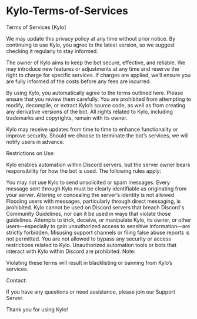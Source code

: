 # Kylo-Terms-of-Services
Terms of Services [Kylo]

We may update this privacy policy at any time without prior notice. By continuing to use Kylo, you agree to the latest version, so we suggest checking it regularly to stay informed.

The owner of Kylo aims to keep the bot secure, effective, and reliable. We may introduce new features or adjustments at any time and reserve the right to charge for specific services. If charges are applied, we’ll ensure you are fully informed of the costs before any fees are incurred.

By using Kylo, you automatically agree to the terms outlined here. Please ensure that you review them carefully. You are prohibited from attempting to modify, decompile, or extract Kylo’s source code, as well as from creating any derivative versions of the bot. All rights related to Kylo, including trademarks and copyrights, remain with its owner.

Kylo may receive updates from time to time to enhance functionality or improve security. Should we choose to terminate the bot’s services, we will notify users in advance.

Restrictions on Use:

Kylo enables automation within Discord servers, but the server owner bears responsibility for how the bot is used. The following rules apply:

You may not use Kylo to send unsolicited or spam messages.
Every message sent through Kylo must be clearly identifiable as originating from your server. Altering or concealing the server’s identity is not allowed.
Flooding users with messages, particularly through direct messaging, is prohibited.
Kylo cannot be used on Discord servers that breach Discord's Community Guidelines, nor can it be used in ways that violate those guidelines.
Attempts to trick, deceive, or manipulate Kylo, its owner, or other users—especially to gain unauthorized access to sensitive information—are strictly forbidden.
Misusing support channels or filing false abuse reports is not permitted.
You are not allowed to bypass any security or access restrictions related to Kylo.
Unauthorized automation tools or bots that interact with Kylo within Discord are prohibited.
Note:

Violating these terms will result in blacklisting or banning from Kylo’s services.

Contact:

If you have any questions or need assistance, please join our Support Server.

Thank you for using Kylo!
